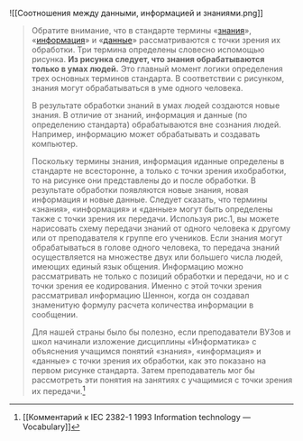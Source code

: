 ![[Соотношения между данными, информацией и знаниями.png]]
>Обратите внимание, что в стандарте термины «[знания](Знание)», «[информация](информация)» и «[данные](Данные)» рассматриваются с точки зрения их обработки. Три термина определены словесно испомощью рисунка. 
>**Из рисунка следует, что знания обрабатываются только в умах людей.** 
>Это главный момент логики определения трех основных терминов стандарта. В соответствии с рисунком, знания могут обрабатываться в уме одного человека.
>
>В результате обработки знаний в умах людей создаются новые знания. В отличие от знаний, информация и данные (по определению стандарта) обрабатываются вне сознания людей. Например, информацию может обрабатывать и создавать компьютер.
>
>Поскольку термины знания, информация иданные определены в стандарте не всесторонне, а только с точки зрения ихобработки, то на рисунке они представлены до и после обработки. В результате обработки появляются новые знания, новая информация и новые данные. Следует сказать, что термины «знания», «информация» и «данные» могут быть определены также с точки зрения их передачи. Используя рис.1, вы можете нарисовать схему передачи знаний от одного человека к другому или от преподавателя к группе его учеников. Если знания могут обрабатываться в голове одного человека, то передача знаний осуществляется на множестве двух или большего числа людей, имеющих единый язык общения. Информацию можно рассматривать не только с позиций обработки и передачи, но и с точки зрения ее кодирования. Именно с этой точки зрения рассматривал информацию Шеннон, когда он создавал знаменитую формулу расчета количества информации в сообщении.
>
>Для нашей страны было бы полезно, если преподаватели ВУЗов и школ начинали изложение дисциплины «Информатика» с объяснения учащимся понятий «знания», «информация» и «данные» с точки зрения их обработки, как это показано на первом рисунке стандарта. Затем преподаватель мог бы рассмотреть эти понятия на занятиях с учащимися с точки зрения их передачи.[^1]

[^1]:[[Комментарий к IEC 2382-1 1993 Information technology — Vocabulary]]